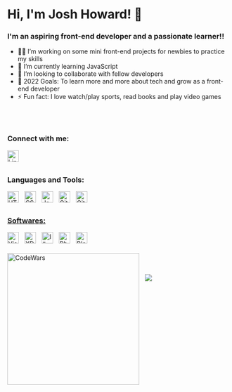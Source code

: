 # Hi, I'm Josh Howard! 👋

### I'm an aspiring front-end developer and a passionate learner!!

- 👩‍💻 I’m working on some mini front-end projects for newbies to practice my skills
- 🌱 I’m currently learning JavaScript
- 👯 I’m looking to collaborate with fellow developers
- 🥅 2022 Goals: To learn more and more about tech and grow as a front-end developer
- ⚡ Fun fact: I love watch/play sports, read books and play video games
<br />
<br />

### Connect with me:

<a href="https://linktr.ee/joshhoward1233" target="_blank" rel="noopener noreferrer"><img align="left" alt="Linktree" width="26px" src="https://api.iconify.design/simple-icons/linktree.svg?color=green" style="padding-right:10px;"></a>
&nbsp;&nbsp;
<br />
<br />

### Languages and Tools:

<a href="https://www.w3schools.com/html/" target="_blank"><img align="left" alt="HTML5" width="26px" src="https://cdn.jsdelivr.net/gh/devicons/devicon/icons/html5/html5-original.svg" style="padding-right:10px;" />
<a href="https://www.w3schools.com/css/" target="_blank"><img align="left" alt="CSS3" width="26px" src="https://cdn.jsdelivr.net/gh/devicons/devicon/icons/css3/css3-original.svg" style="padding-right:10px;" />
<a href="https://www.w3schools.com/js/" target="_blank"><img align="left" alt="JavaScript" width="26px" src="https://cdn.jsdelivr.net/gh/devicons/devicon/icons/javascript/javascript-original.svg" style="padding-right:10px;" />
<a href="https://git-scm.com/" target="_blank"><img align="left" alt="Git" width="26px" src="https://cdn.jsdelivr.net/gh/devicons/devicon/icons/git/git-original.svg" style="padding-right:10px;" />
<a href="https://github.com/" target="_blank"><img align="left" alt="GitHub" width="26px" src="https://api.iconify.design/akar-icons/github-fill.svg?color=white" style="padding-right:10px;" />
<br />
<br />

### Softwares:

<a href="https://code.visualstudio.com/" target="_blank"><img align="left" alt="Visual Studio Code" width="26px" src="https://cdn.jsdelivr.net/gh/devicons/devicon/icons/vscode/vscode-original.svg" style="padding-right:10px;" />
<a href="https://www.adobe.com/products/xd.html" target="_blank"><img align="left" alt="XD" width="26px" src="https://cdn.jsdelivr.net/gh/devicons/devicon@latest/icons/xd/xd-original.svg" style="padding-right:10px;" />
<a href="https://www.adobe.com/in/products/illustrator.html" target="_blank"><img align="left" alt="Illustrator" width="26px" src="https://cdn.jsdelivr.net/gh/devicons/devicon@latest/icons/illustrator/illustrator-original.svg" style="padding-right:10px;" />
<a href="https://www.photoshop.com/en" target="_blank"><img align="left" alt="Photoshop" width="26px" src="https://cdn.jsdelivr.net/gh/devicons/devicon@latest/icons/photoshop/photoshop-original.svg" style="padding-right:10px;" />
<a href="https://www.blender.org" target="_blank"><img align="left" alt="Blender" width="26px" src="https://cdn.jsdelivr.net/gh/devicons/devicon@latest/icons/blender/blender-original.svg" style="padding-right:10px;" />
<br />
<br />

<!--- CodeWars --->

<a href="https://www.codewars.com/users/joshhoward1233" target="_blank" rel="noopener noreferrer"><img align="left" alt="CodeWars" width="300px" src="https://www.codewars.com/users/joshhoward1233/badges/large" style="padding-right:10px;" /></a>
<br />
<br />

<!--- ReadMe Stats --->

<picture>
  <source
    srcset="https://github-readme-stats.vercel.app/api?username=joshhoward1233&show_icons=true&theme=github_dark"
    media="(prefers-color-scheme: dark)"
  />
  <source
    srcset="https://github-readme-stats.vercel.app/api?username=joshhoward1233&show_icons=true"
    media="(prefers-color-scheme: light), (prefers-color-scheme: no-preference)"
  />
  <img src="https://github-readme-stats.vercel.app/api?username=joshhoward1233&show_icons=true" />
</picture>
